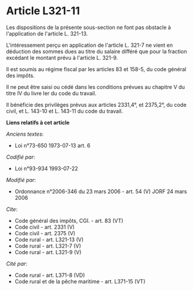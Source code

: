 # Article L321-11

Les dispositions de la présente sous-section ne font pas obstacle à l'application de l'article L. 321-13. 

L'intéressement perçu en application de l'article L. 321-7 ne vient en déduction des sommes dues au titre du salaire différé
que pour la fraction excédant le montant prévu à l'article L. 321-9. 

Il est soumis au régime fiscal par les articles 83 et 158-5, du code général des impôts. 

Il ne peut être saisi ou cédé dans les conditions prévues au chapitre V du titre IV du livre Ier du code du travail. 

Il bénéficie des privilèges prévus aux articles 2331,4°, et 2375,2°, du code civil, et L. 143-10 et L. 143-11 du code du
travail.

**Liens relatifs à cet article**

_Anciens textes_:

  - Loi n°73-650 1973-07-13 art. 6

_Codifié par_:

  - Loi n°93-934 1993-07-22

_Modifié par_:

  - Ordonnance n°2006-346 du 23 mars 2006 - art. 54 (V) JORF 24 mars 2006

_Cite_:

  - Code général des impôts, CGI. - art. 83 (VT)
  - Code civil - art. 2331 (V)
  - Code civil - art. 2375 (V)
  - Code rural - art. L321-13 (V)
  - Code rural - art. L321-7 (V)
  - Code rural - art. L321-9 (V)

_Cité par_:

  - Code rural - art. L371-8 (VD)
  - Code rural et de la pêche maritime - art. L371-15 (VT)

